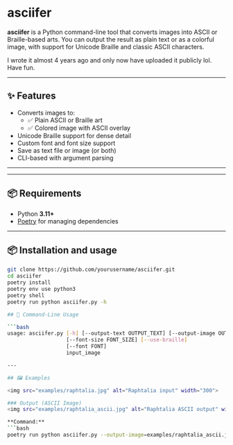 # asciifer

**asciifer** is a Python command-line tool that converts images into ASCII or Braille-based arts. You can output the result as plain text or as a colorful image, with support for Unicode Braille and classic ASCII characters.

I wrote it almost 4 years ago and only now have uploaded it publicly lol. Have fun.

---

## ✨ Features

- Converts images to:
  - ✅ Plain ASCII or Braille art
  - ✅ Colored image with ASCII overlay
- Unicode Braille support for dense detail
- Custom font and font size support
- Save as text file or image (or both)
- CLI-based with argument parsing

---
---

## 📦 Requirements

- Python **3.11+**
- [Poetry](https://python-poetry.org/) for managing dependencies

---

## 📦 Installation and usage

```bash
git clone https://github.com/yourusername/asciifer.git
cd asciifer
poetry install
poetry env use python3
poetry shell
poetry run python asciifer.py -h

## 🔧 Command-Line Usage

```bash
usage: asciifer.py [-h] [--output-text OUTPUT_TEXT] [--output-image OUTPUT_IMAGE]
                   [--font-size FONT_SIZE] [--use-braille]
                   [--font FONT]
                   input_image

---

## 🖼️ Examples

<img src="examples/raphtalia.jpg" alt="Raphtalia input" width="300">

### Output (ASCII Image)  
<img src="examples/raphtalia_ascii.jpg" alt="Raphtalia ASCII output" width="300">

**Command:**
```bash
poetry run python asciifer.py --output-image=examples/raphtalia_ascii.jpg --font="/Users/r3ffy/Library/Fonts/FiraCode-Bold.ttf" --font-size=12 examples/raphtalia.jpg